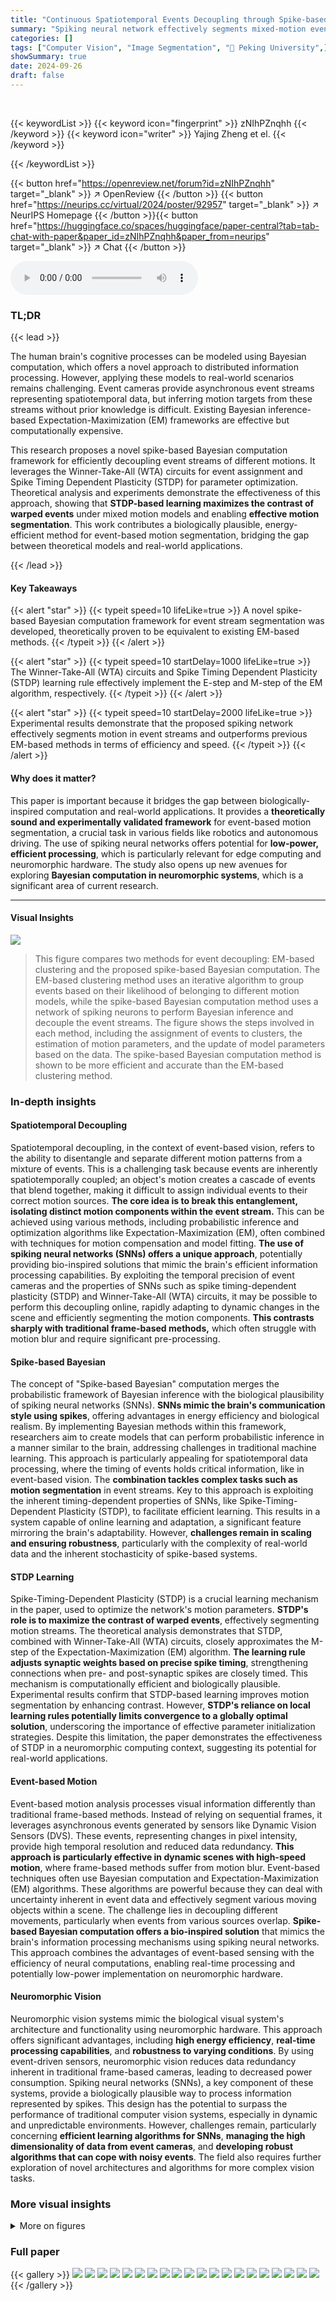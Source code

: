 ```yaml
---
title: "Continuous Spatiotemporal Events Decoupling through Spike-based Bayesian Computation"
summary: "Spiking neural network effectively segments mixed-motion event streams via spike-based Bayesian computation, achieving efficient real-time motion decoupling."
categories: []
tags: ["Computer Vision", "Image Segmentation", "🏢 Peking University",]
showSummary: true
date: 2024-09-26
draft: false
---
```


<br>

{{< keywordList >}}
{{< keyword icon="fingerprint" >}} zNIhPZnqhh {{< /keyword >}}
{{< keyword icon="writer" >}} Yajing Zheng et el. {{< /keyword >}}
 
{{< /keywordList >}}

{{< button href="https://openreview.net/forum?id=zNIhPZnqhh" target="_blank" >}}
↗ OpenReview
{{< /button >}}
{{< button href="https://neurips.cc/virtual/2024/poster/92957" target="_blank" >}}
↗ NeurIPS Homepage
{{< /button >}}{{< button href="https://huggingface.co/spaces/huggingface/paper-central?tab=tab-chat-with-paper&paper_id=zNIhPZnqhh&paper_from=neurips" target="_blank" >}}
↗ Chat
{{< /button >}}



<audio controls>
    <source src="https://ai-paper-reviewer.com/zNIhPZnqhh/podcast.wav" type="audio/wav">
    Your browser does not support the audio element.
</audio>


### TL;DR


{{< lead >}}

The human brain's cognitive processes can be modeled using Bayesian computation, which offers a novel approach to distributed information processing. However, applying these models to real-world scenarios remains challenging.  Event cameras provide asynchronous event streams representing spatiotemporal data, but inferring motion targets from these streams without prior knowledge is difficult. Existing Bayesian inference-based Expectation-Maximization (EM) frameworks are effective but computationally expensive. 

This research proposes a novel spike-based Bayesian computation framework for efficiently decoupling event streams of different motions.  It leverages the Winner-Take-All (WTA) circuits for event assignment and Spike Timing Dependent Plasticity (STDP) for parameter optimization. Theoretical analysis and experiments demonstrate the effectiveness of this approach, showing that **STDP-based learning maximizes the contrast of warped events** under mixed motion models and enabling **effective motion segmentation**. This work contributes a biologically plausible, energy-efficient method for event-based motion segmentation, bridging the gap between theoretical models and real-world applications.

{{< /lead >}}


#### Key Takeaways

{{< alert "star" >}}
{{< typeit speed=10 lifeLike=true >}} A novel spike-based Bayesian computation framework for event stream segmentation was developed, theoretically proven to be equivalent to existing EM-based methods. {{< /typeit >}}
{{< /alert >}}

{{< alert "star" >}}
{{< typeit speed=10 startDelay=1000 lifeLike=true >}} The Winner-Take-All (WTA) circuits and Spike Timing Dependent Plasticity (STDP) learning rule effectively implement the E-step and M-step of the EM algorithm, respectively. {{< /typeit >}}
{{< /alert >}}

{{< alert "star" >}}
{{< typeit speed=10 startDelay=2000 lifeLike=true >}} Experimental results demonstrate that the proposed spiking network effectively segments motion in event streams and outperforms previous EM-based methods in terms of efficiency and speed. {{< /typeit >}}
{{< /alert >}}

#### Why does it matter?
This paper is important because it bridges the gap between biologically-inspired computation and real-world applications.  It provides a **theoretically sound and experimentally validated framework** for event-based motion segmentation, a crucial task in various fields like robotics and autonomous driving. The use of spiking neural networks offers potential for **low-power, efficient processing**, which is particularly relevant for edge computing and neuromorphic hardware.  The study also opens up new avenues for exploring **Bayesian computation in neuromorphic systems**, which is a significant area of current research.

------
#### Visual Insights



![](https://ai-paper-reviewer.com/zNIhPZnqhh/figures_1_1.jpg)

> This figure compares two methods for event decoupling: EM-based clustering and the proposed spike-based Bayesian computation. The EM-based clustering method uses an iterative algorithm to group events based on their likelihood of belonging to different motion models, while the spike-based Bayesian computation method uses a network of spiking neurons to perform Bayesian inference and decouple the event streams. The figure shows the steps involved in each method, including the assignment of events to clusters, the estimation of motion parameters, and the update of model parameters based on the data. The spike-based Bayesian computation method is shown to be more efficient and accurate than the EM-based clustering method.







### In-depth insights


#### Spatiotemporal Decoupling
Spatiotemporal decoupling, in the context of event-based vision, refers to the ability to disentangle and separate different motion patterns from a mixture of events.  This is a challenging task because events are inherently spatiotemporally coupled; an object's motion creates a cascade of events that blend together, making it difficult to assign individual events to their correct motion sources. **The core idea is to break this entanglement, isolating distinct motion components within the event stream.** This can be achieved using various methods, including probabilistic inference and optimization algorithms like Expectation-Maximization (EM), often combined with techniques for motion compensation and model fitting.  **The use of spiking neural networks (SNNs) offers a unique approach**, potentially providing bio-inspired solutions that mimic the brain's efficient information processing capabilities.  By exploiting the temporal precision of event cameras and the properties of SNNs such as spike timing-dependent plasticity (STDP) and Winner-Take-All (WTA) circuits, it may be possible to perform this decoupling online, rapidly adapting to dynamic changes in the scene and efficiently segmenting the motion components. **This contrasts sharply with traditional frame-based methods,** which often struggle with motion blur and require significant pre-processing.

#### Spike-based Bayesian
The concept of "Spike-based Bayesian" computation merges the probabilistic framework of Bayesian inference with the biological plausibility of spiking neural networks (SNNs).  **SNNs mimic the brain's communication style using spikes**, offering advantages in energy efficiency and biological realism.  By implementing Bayesian methods within this framework, researchers aim to create models that can perform probabilistic inference in a manner similar to the brain, addressing challenges in traditional machine learning. This approach is particularly appealing for spatiotemporal data processing, where the timing of events holds critical information, like in event-based vision.  The **combination tackles complex tasks such as motion segmentation** in event streams. Key to this approach is exploiting the inherent timing-dependent properties of SNNs, like Spike-Timing-Dependent Plasticity (STDP), to facilitate efficient learning.  This results in a system capable of online learning and adaptation, a significant feature mirroring the brain's adaptability.  However, **challenges remain in scaling and ensuring robustness**, particularly with the complexity of real-world data and the inherent stochasticity of spike-based systems.

#### STDP Learning
Spike-Timing-Dependent Plasticity (STDP) is a crucial learning mechanism in the paper, used to optimize the network's motion parameters.  **STDP's role is to maximize the contrast of warped events**, effectively segmenting motion streams.  The theoretical analysis demonstrates that STDP, combined with Winner-Take-All (WTA) circuits, closely approximates the M-step of the Expectation-Maximization (EM) algorithm.  **The learning rule adjusts synaptic weights based on precise spike timing**, strengthening connections when pre- and post-synaptic spikes are closely timed.  This mechanism is computationally efficient and biologically plausible.  Experimental results confirm that STDP-based learning improves motion segmentation by enhancing contrast.  However, **STDP's reliance on local learning rules potentially limits convergence to a globally optimal solution**, underscoring the importance of effective parameter initialization strategies.  Despite this limitation, the paper demonstrates the effectiveness of STDP in a neuromorphic computing context, suggesting its potential for real-world applications.

#### Event-based Motion
Event-based motion analysis processes visual information differently than traditional frame-based methods.  Instead of relying on sequential frames, it leverages asynchronous events generated by sensors like Dynamic Vision Sensors (DVS). These events, representing changes in pixel intensity, provide high temporal resolution and reduced data redundancy.  **This approach is particularly effective in dynamic scenes with high-speed motion**, where frame-based methods suffer from motion blur.  Event-based techniques often use Bayesian computation and Expectation-Maximization (EM) algorithms.  These algorithms are powerful because they can deal with uncertainty inherent in event data and effectively segment various moving objects within a scene. The challenge lies in decoupling different movements, particularly when events from various sources overlap.  **Spike-based Bayesian computation offers a bio-inspired solution** that mimics the brain's information processing mechanisms using spiking neural networks. This approach combines the advantages of event-based sensing with the efficiency of neural computations, enabling real-time processing and potentially low-power implementation on neuromorphic hardware.

#### Neuromorphic Vision
Neuromorphic vision systems mimic the biological visual system's architecture and functionality using neuromorphic hardware. This approach offers significant advantages, including **high energy efficiency**, **real-time processing capabilities**, and **robustness to varying conditions**.  By using event-driven sensors, neuromorphic vision reduces data redundancy inherent in traditional frame-based cameras, leading to decreased power consumption.  Spiking neural networks (SNNs), a key component of these systems, provide a biologically plausible way to process information represented by spikes. This design has the potential to surpass the performance of traditional computer vision systems, especially in dynamic and unpredictable environments.  However, challenges remain, particularly concerning **efficient learning algorithms for SNNs**, **managing the high dimensionality of data from event cameras**, and **developing robust algorithms that can cope with noisy events**. The field also requires further exploration of novel architectures and algorithms for more complex vision tasks.


### More visual insights

<details>
<summary>More on figures
</summary>


![](https://ai-paper-reviewer.com/zNIhPZnqhh/figures_4_1.jpg)

> This figure shows the architecture of a spike-based motion segmentation network.  Event streams are input into the network, where each event is processed by a set of motion neurons (yj) that represent different motion models. The output of each motion neuron is then passed through a winner-take-all (WTA) circuit, which selects the most active neuron representing the dominant motion. This selection is further refined by a global inhibition neuron (H) that suppresses less-active neurons. Finally, the spike output from the WTA circuit represents the segmented motions.  The motion parameters (θj) for each motion model are updated through spike-timing-dependent plasticity (STDP).


![](https://ai-paper-reviewer.com/zNIhPZnqhh/figures_5_1.jpg)

> This figure illustrates the learning process of STDP in the context of motion parameter optimization.  Panel (a) shows learning curves depicting how STDP adjusts motion parameters (θ) over time. Panel (b) shows an optimization trajectory on a heatmap visualizing the gradient of the objective function (f(θ)) across different parameter values, illustrating how STDP dynamically updates parameters to maximize contrast.


![](https://ai-paper-reviewer.com/zNIhPZnqhh/figures_6_1.jpg)

> This figure shows the initialization process of motion parameters θ.  The contrast of the Image of Warped Events (IWE) is used as the objective function. The process involves dividing events into patches, sampling parameters for each patch using the Tree-structured Parzen Estimator (TPE), then using Singular Value Decomposition (SVD) to select the most significant parameters. Finally, events are warped using the best parameters.


![](https://ai-paper-reviewer.com/zNIhPZnqhh/figures_8_1.jpg)

> This figure shows the results of motion segmentation using the proposed spike-based Bayesian computation model.  The leftmost panel shows the raw event stream data in a three-dimensional representation (time, width, height). The top-middle panels display the warped event images (IWE) before any learning has occurred (i.e., initial state), representing the contrast of warped events in different motion models. The bottom-middle panels present the IWE after the network has learned, exhibiting a marked increase in contrast. This improved contrast facilitates better separation between events corresponding to different motion patterns. The rightmost panels visually illustrate the result of event segmentation, using different colors to represent events belonging to different motion models, both before and after the learning phase. The contrast enhancement resulting from the learning process is clearly observable, making the distinct motion components much more easily identified.


![](https://ai-paper-reviewer.com/zNIhPZnqhh/figures_9_1.jpg)

> This figure shows the results of motion segmentation for three different scenarios from the Extreme Event Dataset (EED).  Each row represents a different scene: 'What is background?', 'Occlusions', and 'Fast drone'. The leftmost column shows the accumulated events with polarity, illustrating the raw sensor input. The remaining columns display the motion segmentation results obtained by the proposed spike-based Bayesian computation framework. In each scene, the events are segmented into different motion components, each represented by a different color, illustrating the effectiveness of the proposed model in separating different motion patterns, even in challenging scenarios with complex backgrounds and occlusions.


![](https://ai-paper-reviewer.com/zNIhPZnqhh/figures_12_1.jpg)

> This figure shows the variance of the warped events (IWEs) for different motion patterns. The leftmost panel displays a 3D representation of an event stream in space-time, illustrating the distribution of events over time and space. The middle and right panels show heatmaps of the IWEs for two different motion models. The IWE with higher variance (582.87) corresponds to the correct motion model, which concentrates the event distribution along object edges, producing sharper object boundaries. In contrast, the IWE with lower variance (55.18) corresponds to an incorrect motion model, where the event distribution is dispersed, resulting in blurred boundaries. The variances of the IWEs serve as a measure of the model's accuracy in separating the event streams according to the underlying motion patterns.


![](https://ai-paper-reviewer.com/zNIhPZnqhh/figures_13_1.jpg)

> This figure shows the initialization process of motion parameters θ in the proposed spike-based Bayesian computation framework for event segmentation.  It uses a combination of random sampling and Bayesian optimization (Tree-structured Parzen Estimator or TPE) to search for parameters that maximize the contrast of the Image of Warped Events (IWE).  Subsequently, Singular Value Decomposition (SVD) is applied to the obtained parameter set to select the most significant ones for initialization, thereby ensuring efficient and effective parameter initialization for the network. The subfigures (a), (b), and (c) illustrate the SVD components, sampling process, and warping results, respectively.


</details>






### Full paper

{{< gallery >}}
<img src="https://ai-paper-reviewer.com/zNIhPZnqhh/1.png" class="grid-w50 md:grid-w33 xl:grid-w25" />
<img src="https://ai-paper-reviewer.com/zNIhPZnqhh/2.png" class="grid-w50 md:grid-w33 xl:grid-w25" />
<img src="https://ai-paper-reviewer.com/zNIhPZnqhh/3.png" class="grid-w50 md:grid-w33 xl:grid-w25" />
<img src="https://ai-paper-reviewer.com/zNIhPZnqhh/4.png" class="grid-w50 md:grid-w33 xl:grid-w25" />
<img src="https://ai-paper-reviewer.com/zNIhPZnqhh/5.png" class="grid-w50 md:grid-w33 xl:grid-w25" />
<img src="https://ai-paper-reviewer.com/zNIhPZnqhh/6.png" class="grid-w50 md:grid-w33 xl:grid-w25" />
<img src="https://ai-paper-reviewer.com/zNIhPZnqhh/7.png" class="grid-w50 md:grid-w33 xl:grid-w25" />
<img src="https://ai-paper-reviewer.com/zNIhPZnqhh/8.png" class="grid-w50 md:grid-w33 xl:grid-w25" />
<img src="https://ai-paper-reviewer.com/zNIhPZnqhh/9.png" class="grid-w50 md:grid-w33 xl:grid-w25" />
<img src="https://ai-paper-reviewer.com/zNIhPZnqhh/10.png" class="grid-w50 md:grid-w33 xl:grid-w25" />
<img src="https://ai-paper-reviewer.com/zNIhPZnqhh/11.png" class="grid-w50 md:grid-w33 xl:grid-w25" />
<img src="https://ai-paper-reviewer.com/zNIhPZnqhh/12.png" class="grid-w50 md:grid-w33 xl:grid-w25" />
<img src="https://ai-paper-reviewer.com/zNIhPZnqhh/13.png" class="grid-w50 md:grid-w33 xl:grid-w25" />
<img src="https://ai-paper-reviewer.com/zNIhPZnqhh/14.png" class="grid-w50 md:grid-w33 xl:grid-w25" />
<img src="https://ai-paper-reviewer.com/zNIhPZnqhh/15.png" class="grid-w50 md:grid-w33 xl:grid-w25" />
<img src="https://ai-paper-reviewer.com/zNIhPZnqhh/16.png" class="grid-w50 md:grid-w33 xl:grid-w25" />
<img src="https://ai-paper-reviewer.com/zNIhPZnqhh/17.png" class="grid-w50 md:grid-w33 xl:grid-w25" />
<img src="https://ai-paper-reviewer.com/zNIhPZnqhh/18.png" class="grid-w50 md:grid-w33 xl:grid-w25" />
<img src="https://ai-paper-reviewer.com/zNIhPZnqhh/19.png" class="grid-w50 md:grid-w33 xl:grid-w25" />
<img src="https://ai-paper-reviewer.com/zNIhPZnqhh/20.png" class="grid-w50 md:grid-w33 xl:grid-w25" />
{{< /gallery >}}